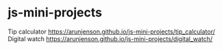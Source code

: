 # js-mini-projects
Tip calculator https://arunjenson.github.io/js-mini-projects/tip_calculator/
Digital watch https://arunjenson.github.io/js-mini-projects/digital_watch/
